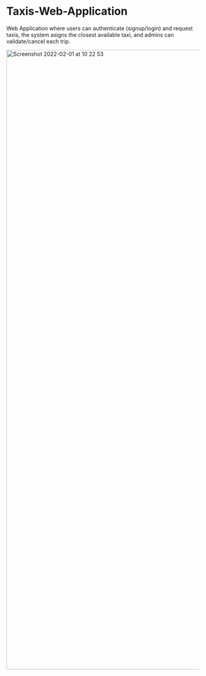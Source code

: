 # Taxis-Web-Application

Web Application where users can authenticate (signup/login) and request taxis, the system asigns the closest available taxi, and admins can validate/cancel each trip.

<img width="1616" alt="Screenshot 2022-02-01 at 10 22 53" src="https://user-images.githubusercontent.com/50542132/151942671-e7ce949b-4090-4270-a3ce-289b9199cc0c.png">

